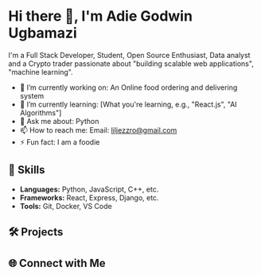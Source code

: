 # Hi there 👋, I'm Adie Godwin Ugbamazi 

I'm a Full Stack Developer, Student, Open Source Enthusiast, Data analyst and a Crypto trader passionate about "building scalable web applications", "machine learning".

- 🔭 I’m currently working on: An Online food ordering and delivering system 
- 🌱 I’m currently learning: [What you're learning, e.g., "React.js", "AI Algorithms"]
- 💬 Ask me about: Python 
- 📫 How to reach me: Email: liljezzro@gmail.com
- ⚡ Fun fact: I am a foodie 

## 🌟 Skills
- **Languages:** Python, JavaScript, C++, etc.
- **Frameworks:** React, Express, Django, etc.
- **Tools:** Git, Docker, VS Code

## 🛠️ Projects

## 🌐 Connect with Me
